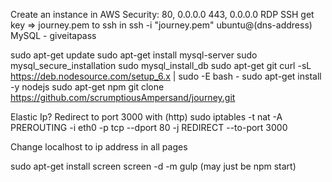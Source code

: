 Create an instance in AWS
Security: 80, 0.0.0.0
          443, 0.0.0.0
          RDP
          SSH
get key => journey.pem to ssh in
ssh -i "journey.pem" ubuntu@(dns-address)
MySQL - giveitapass

sudo apt-get update
sudo apt-get install mysql-server
sudo mysql_secure_installation
sudo mysql_install_db
sudo apt-get git
curl -sL https://deb.nodesource.com/setup_6.x | sudo -E bash -
sudo apt-get install -y nodejs
sudo apt-get npm
git clone https://github.com/scrumptiousAmpersand/journey.git
 
Elastic Ip?
Redirect to port 3000 with (http)
sudo iptables -t nat -A PREROUTING -i eth0 -p tcp --dport 80 -j REDIRECT --to-port 3000

Change localhost to ip address in all pages

sudo apt-get install screen
screen -d -m gulp (may just be npm start)